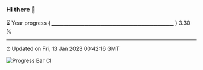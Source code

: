 ### Hi there 👋

⏳ Year progress { ▁▁▁▁▁▁▁▁▁▁▁▁▁▁▁▁▁▁▁▁▁▁▁▁▁▁▁▁▁▁ } 3.30 %

---

⏰ Updated on Fri, 13 Jan 2023 00:42:16 GMT

![Progress Bar CI](https://github.com/Shyam-Makwana/GitHub-Actions-Demo/workflows/Progress%20Bar%20CI/badge.svg)
